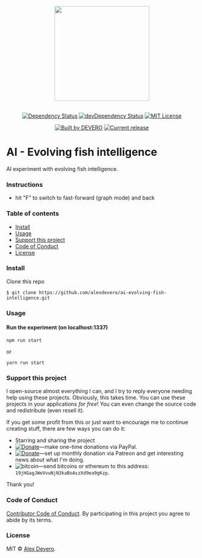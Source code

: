 <p align="center">
  <img src="https://cdn.rawgit.com/alexdevero/ai-evolving-fish-intelligence/master/docs/ai-evolving-fish-intelligence-icon.png" width="250" align="center">
  <br>
  <br>
</p>

<p align="center">
  <a href="https://david-dm.org/alexdevero/ai-evolving-fish-intelligence"><img alt="Dependency Status" src="https://david-dm.org/alexdevero/ai-evolving-fish-intelligence.svg?style=flat"></a>
  <a href="https://david-dm.org/alexdevero/ai-evolving-fish-intelligence?type=dev"><img alt="devDependency Status" src="https://david-dm.org/alexdevero/ai-evolving-fish-intelligence/dev-status.svg?style=flat"></a>
  <a href="http://opensource.org/licenses/MIT"><img alt="MIT License" src="https://img.shields.io/npm/l/express.svg"></a>
</p>

<p align="center">
  <a href="https://alexdevero.com"><img alt="Built by DEVERO" src="https://img.shields.io/badge/built%20by-DEVERO-brightgreen.svg?colorB=d30320"></a>
  <a href="https://github.com/alexdevero/ai-evolving-fish-intelligence/releases"><img alt="Current release" src="https://img.shields.io/github/release/alexdevero/ai-evolving-fish-intelligence.svg"></a>
</p>

# AI - Evolving fish intelligence

AI experiment with evolving fish intelligence.

### Instructions
- hit "F" to switch to fast-forward (graph mode) and back

### Table of contents

* [Install](#install)
* [Usage](#usage)
* [Support this project](#support-this-project)
* [Code of Conduct](#code-of-conduct)
* [License](#license)

### Install

Clone this repo
```
$ git clone https://github.com/alexdevero/ai-evolving-fish-intelligence.git
```

### Usage
#### Run the experiment (on localhost:1337)

```
npm run start
```
or
```
yarn run start
```

### Support this project

I open-source almost everything I can, and I try to reply everyone needing help using these projects. Obviously,
this takes time. You can use these projects in your applications *for free*! You can even change the source code and redistribute (even resell it).

If you get some profit from this or just want to encourage me to continue creating stuff, there are few ways you can do it:

 - Starring and sharing the project
 - [![Donate](https://img.shields.io/badge/Donate-Paypal-brightgreen.svg?colorB=259cd2)](https://www.paypal.com/cgi-bin/webscr?cmd=_s-xclick&hosted_button_id=YKLGUUB34ASEL)—make one-time donations via PayPal.
 - [![Donate](https://img.shields.io/badge/Donate-Patreon-brightgreen.svg?colorB=f86213)](https://www.patreon.com/alexdevero)—set up monthly donation via Patreon and get interesting news about what I'm doing.
 - <img alt="bitcoin" src="https://img.shields.io/badge/Donate-Bitcoin-brightgreen.svg?colorB=fab915">—send bitcoins or ethereum to this address: `19jHGagJWeVvuNjN3kaBoAszXd9ea9gKzp`.

Thank you!

### Code of Conduct

[Contributor Code of Conduct](code-of-conduct.md). By participating in this project you agree to abide by its terms.

### License

MIT © [Alex Devero](https://alexdevero.com).